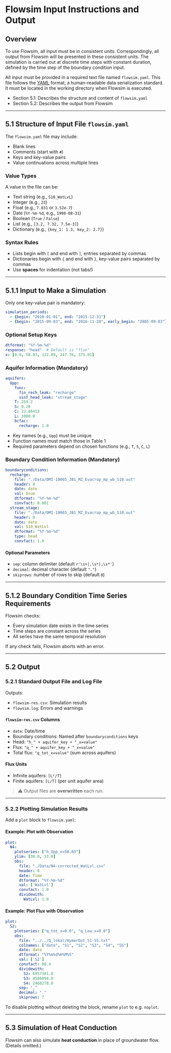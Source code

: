 # Flowsim Input Instructions and Output

## Overview

To use Flowsim, all input must be in consistent units. Correspondingly, all output from Flowsim will be presented in these consistent units. The simulation is carried out at discrete time steps with constant duration, defined by the time step of the boundary condition input.

All input must be provided in a required text file named `flowsim.yaml`. This file follows the [YAML](https://yaml.org/) format, a human-readable data serialization standard. It must be located in the working directory when Flowsim is executed.

- Section 5.1: Describes the structure and content of `flowsim.yaml`
- Section 5.2: Describes the output from Flowsim

---

## 5.1 Structure of Input File `flowsim.yaml`

The `flowsim.yaml` file may include:

- Blank lines
- Comments (start with `#`)
- Keys and key-value pairs
- Value continuations across multiple lines

### Value Types

A value in the file can be:

- Text string (e.g., `S10_WatLvL`)
- Integer (e.g., `23`)
- Float (e.g., `7.831` or `3.52e-7`)
- Date (`%Y-%m-%d`, e.g., `1998-08-31`)
- Boolean (`True` / `False`)
- List (e.g., `[3.2, 7.32, 7.5e-3]`)
- Dictionary (e.g., `{key_1: 1.3, key_2: 2.7}`)

### Syntax Rules

- Lists begin with `[` and end with `]`, entries separated by commas
- Dictionaries begin with `{` and end with `}`, key-value pairs separated by commas
- Use **spaces** for indentation (not tabs!)

---

## 5.1.1 Input to Make a Simulation

Only one key-value pair is mandatory:

```yaml
simulation_periods:
  - {begin: "2010-01-01", end: "2015-12-31"}
  - {begin: "2015-09-03", end: "2016-11-20", early_begin: "2005-09-03"}
```

### Optional Setup Keys

```yaml
dtformat: "%Y-%m-%d"
response: "head"  # Default is "flux"
x: [0.0, 58.03, 122.89, 247.76, 375.01]
```

### Aquifer Information (Mandatory)

```yaml
aquifers:
  Upp:
    func:
      fin_rech_leak: "recharge"
      sinf_head_leak: "stream_stage"
    T: 259.2
    S: 0.20
    C: 22.06413
    L: 1000.0
    bcfac:
      recharge: 1.0
```

- Key names (e.g., `Upp`) must be unique
- Function names must match those in Table 1
- Required parameters depend on chosen functions (e.g., `T`, `S`, `C`, `L`)

### Boundary Condition Information (Mandatory)

```yaml
boundaryconditions:
  recharge:
    file: "./Data/DMI-10065_JB1_MZ_Evacrop_mp_wb_S10.out"
    header: 0
    date: date
    val: Dsum
    dtformat: "%Y-%m-%d"
    convfact: 0.001
  stream_stage:
    file: "./Data/DMI-10065_JB1_MZ_Evacrop_mp_wb_S10.out"
    header: 0
    date: date
    val: S10_WatLvl
    dtformat: "%Y-%m-%d"
    type: head
    convfact: 1.0
```

#### Optional Parameters

- `sep`: column delimiter (default `r'\s+|,\s*|;\s*'`)
- `decimal`: decimal character (default `"."`)
- `skiprows`: number of rows to skip (default `0`)

---

## 5.1.2 Boundary Condition Time Series Requirements

Flowsim checks:

- Every simulation date exists in the time series
- Time steps are constant across the series
- All series have the same temporal resolution

If any check fails, Flowsim aborts with an error.

---

## 5.2 Output

### 5.2.1 Standard Output File and Log File

Outputs:

- `flowsim-res.csv`: Simulation results
- `flowsim.log`: Errors and warnings

#### `flowsim-res.csv` Columns

- `date`: Date/time
- Boundary conditions: Named after `boundaryconditions` keys
- Head: `"h_" + aquifer_key + "_x=value"`
- Flux: `"q_" + aquifer_key + "_x=value"`
- Total flux: `"q_tot_x=value"` (sum across aquifers)

#### Flux Units

- Infinite aquifers: `[L²/T]`
- Finite aquifers: `[L/T]` (per unit aquifer area)

> ⚠️ Output files are **overwritten** each run.

---

### 5.2.2 Plotting Simulation Results

Add a `plot` block to `flowsim.yaml`:

#### Example: Plot with Observation

```yaml
plot:
  N4:
    plotseries: ["h_Upp_x=58.03"]
    ylim: [30.0, 33.0]
    obs:
      file: "./Data/N4-corrected_WatLvl.csv"
      header: 0
      date: Time
      dtformat: "%Y-%m-%d"
      val: ['WatLvl']
      convfact: 1.0
      dividewith:
        WatLvl: 1.0
```

#### Example: Plot Flux with Observation

```yaml
plot:
  S2:
    plotseries: ["q_tot_x=0.0", "q_Low_x=0.0"]
    obs:
      file: "../../Q_lokal/HymerOut_S1-S5.txt"
      colnames: ["date", "S1", "S2", "S3", "S4", "S5"]
      date: date
      dtformat: "%Y%m%d%H%M%S"
      val: ['S2']
      convfact: 86.4
      dividewith:
        S2: 6957381.0
        S3: 4586094.0
        S4: 2468278.0
      sep: ","
      decimal: "."
      skiprows: 7
```

To disable plotting without deleting the block, rename `plot` to e.g. `noplot`.

---

## 5.3 Simulation of Heat Conduction

Flowsim can also simulate **heat conduction** in place of groundwater flow. (Details omitted.)

